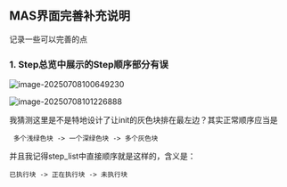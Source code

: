 ## MAS界面完善补充说明

记录一些可以完善的点




### 1. Step总览中展示的Step顺序部分有误

<img src="/C:/Users/20212/AppData/Roaming/Typora/typora-user-images/image-20250708100649230.png" alt="image-20250708100649230" style="zoom:100%;" />

![image-20250708101226888](/C:/Users/20212/AppData/Roaming/Typora/typora-user-images/image-20250708101226888.png)



我猜测这里是不是特地设计了让init的灰色块排在最左边？其实正常顺序应当是

```
 多个浅绿色块 -> 一个深绿色块 -> 多个灰色块
```

并且我记得step_list中直接顺序就是这样的，含义是：

```
已执行块 -> 正在执行块 -> 未执行块
```

